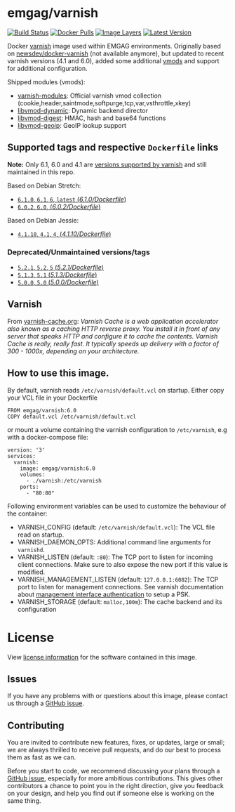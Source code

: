 # emgag/varnish

[![Build Status](https://api.travis-ci.org/emgag/docker-varnish.svg?branch=master)](https://travis-ci.org/emgag/docker-varnish)
[![Docker Pulls](https://img.shields.io/docker/pulls/emgag/varnish.svg)](https://hub.docker.com/r/emgag/varnish)
[![Image Layers](https://images.microbadger.com/badges/image/emgag/varnish.svg)](https://microbadger.com/images/emgag/varnish "Get your own image badge on microbadger.com")
[![Latest Version](https://images.microbadger.com/badges/version/emgag/varnish.svg)](https://microbadger.com/images/emgag/varnish "Get your own version badge on microbadger.com")

Docker [varnish](http://varnish-cache.org/) image used within EMGAG environments. Originally based on [newsdev/docker-varnish](https://github.com/newsdev) (not available anymore), but updated to recent varnish versions (4.1 and 6.0), added some additional [vmods](http://varnish-cache.org/vmods/#vmods) and support for additional configuration.

Shipped modules (vmods):
* [varnish-modules](https://github.com/varnish/varnish-modules): Official varnish vmod collection (cookie,header,saintmode,softpurge,tcp,var,vsthrottle,xkey)
* [libvmod-dynamic](https://github.com/nigoroll/libvmod-dynamic): Dynamic backend director
* [libvmod-digest](https://github.com/varnish/libvmod-digest): HMAC, hash and base64 functions
* [libvmod-geoip](https://github.com/varnish/libvmod-geoip): GeoIP lookup support

## Supported tags and respective `Dockerfile` links

**Note:** Only 6.1, 6.0 and 4.1 are [versions supported by varnish](http://varnish-cache.org/releases/index.html) and still maintained in this repo.

Based on Debian Stretch:

- [`6.1.0`, `6.1`, `6`, `latest` (*6.1.0/Dockerfile*)](https://github.com/emgag/docker-varnish/blob/master/6.1/Dockerfile)
- [`6.0.2`, `6.0`, (*6.0.2/Dockerfile*)](https://github.com/emgag/docker-varnish/blob/master/6.0/Dockerfile)

Based on Debian Jessie:

- [`4.1.10`, `4.1`, `4`,  (*4.1.10/Dockerfile*)](https://github.com/emgag/docker-varnish/blob/master/4.1/Dockerfile)

### Deprecated/Unmaintained versions/tags

- [`5.2.1`, `5.2`, `5` (*5.2.1/Dockerfile*)](https://github.com/emgag/docker-varnish/blob/master/5.2/Dockerfile)
- [`5.1.3`, `5.1`  (*5.1.3/Dockerfile*)](https://github.com/emgag/docker-varnish/blob/master/5.1/Dockerfile)
- [`5.0.0`, `5.0` (*5.0.0/Dockerfile*)](https://github.com/emgag/docker-varnish/blob/master/5.0/Dockerfile)


## Varnish

From [varnish-cache.org](http://varnish-cache.org/intro/index.html#intro): _Varnish Cache is a web application accelerator also known as a caching HTTP reverse proxy. You install it in front of any server that speaks HTTP and configure it to cache the contents. Varnish Cache is really, really fast. It typically speeds up delivery with a factor of 300 - 1000x, depending on your architecture._

## How to use this image.

By default, varnish reads `/etc/varnish/default.vcl` on startup. Either copy your VCL file in your Dockerfile  
  
```
FROM emgag/varnish:6.0
COPY default.vcl /etc/varnish/default.vcl
```

or mount a volume containing the varnish configuration to `/etc/varnish`, e.g with a docker-compose file:

```
version: '3'
services:
  varnish:
    image: emgag/varnish:6.0
    volumes:
      - ./varnish:/etc/varnish
    ports:
      - "80:80"
```

Following environment variables can be used to customize the behaviour of the container:
* VARNISH_CONFIG (default: `/etc/varnish/default.vcl`): The VCL file read on startup.
* VARNISH_DAEMON_OPTS: Additional command line arguments for `varnishd`.
* VARNISH_LISTEN (default: `:80`): The TCP port to listen for incoming client connections. Make sure to also expose the new port if this value is modified.
* VARNISH_MANAGEMENT_LISTEN (default: `127.0.0.1:6082`): The TCP port to listen for management connections. See varnish documentation about [management interface authentication](https://varnish-cache.org/docs/trunk/users-guide/run_security.html) to setup a PSK.  
* VARNISH_STORAGE (default: `malloc,100m`): The cache backend and its configuration 

# License

View [license information](https://github.com/emgag/docker-varnish/blob/master/LICENSE) for the software contained in this image.

## Issues

If you have any problems with or questions about this image, please contact us through a [GitHub issue](https://github.com/emgag/docker-varnish/issues).

## Contributing

You are invited to contribute new features, fixes, or updates, large or small; we are always thrilled to receive pull requests, and do our best to process them as fast as we can.

Before you start to code, we recommend discussing your plans through a [GitHub issue](https://github.com/emgag/docker-varnish/issues), especially for more ambitious contributions. This gives other contributors a chance to point you in the right direction, give you feedback on your design, and help you find out if someone else is working on the same thing.
